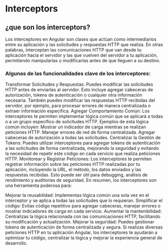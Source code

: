 # Interceptors
## ¿que son los interceptors?
Los interceptores en Angular son clases que actúan como intermediarios entre su aplicación y las solicitudes y respuestas HTTP que realiza.  En otras palabras, interceptan las comunicaciones HTTP que van desde tu aplicación hacia el servidor y las que vuelven del servidor a tu aplicación, permitiendo manipularlas o modificarlas antes de que lleguen a su destino.

### Algunas de las funcionalidades clave de los interceptores:

Transformar Solicitudes y Respuestas: Puedes modificar las solicitudes HTTP antes de enviarlas al servidor. Esto incluye agregar cabeceras de autorización, tokens de autenticación o cualquier otra información necesaria. También puedes modificar las respuestas HTTP recibidas del servidor, por ejemplo, para procesar errores de manera centralizada o extraer información específica.
Agregar Comportamiento Común: Los interceptores te permiten implementar lógica común que se aplicará a todas o a un grupo específico de solicitudes HTTP. Ejemplos de esta lógica común incluyen:
Mostrar un indicador de carga mientras se realizan peticiones HTTP.
Manejar errores de red de forma centralizada.
Agregar cabeceras de autorización a todas las solicitudes.
Centralizar la Gestión de Tokens: Puedes utilizar interceptores para agregar tokens de autenticación a las solicitudes de forma centralizada, mejorando la seguridad y evitando la necesidad de repetir este código en cada servicio que realiza peticiones HTTP.
Monitorear y Registrar Peticiones: Los interceptores te permiten registrar información sobre las peticiones HTTP realizadas por tu aplicación, incluyendo la URL, el método, los datos enviados y las respuestas recibidas. Esto puede ser útil para debugging, análisis de rendimiento y auditorías de seguridad.
En resumen, los interceptores son una herramienta poderosa para:

Mejorar la reusabilidad: Implementas lógica común una sola vez en el interceptor y se aplica a todas las solicitudes que lo requieran.
Simplificar el código: Evitas código repetitivo para agregar cabeceras, manejar errores o mostrar indicadores de carga en cada servicio.
Aumentar la mantenibilidad: Centralizas la lógica relacionada con las comunicaciones HTTP, facilitando su modificación y actualización.
Mejorar la seguridad: Puedes gestionar tokens de autenticación de forma centralizada y segura.
Si realizas diversas peticiones HTTP en tu aplicación Angular, los interceptores te ayudarán a optimizar tu código, centralizar la lógica y mejorar la experiencia general de desarrollo.
